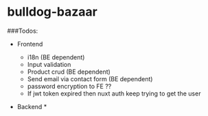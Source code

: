 # bulldog-bazaar

###Todos: 
- Frontend
  * i18n (BE dependent)
  * Input validation
  * Product crud (BE dependent)
  * Send email via contact form (BE dependent)
  * password encryption to FE ??
  * If jwt token expired then nuxt auth keep trying to get the user
  
- Backend
  * 
